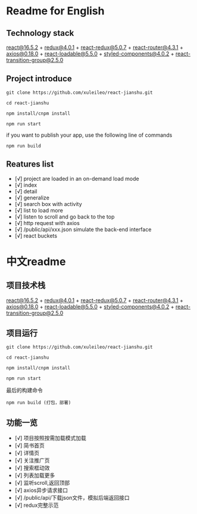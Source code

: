 # Readme for English


## Technology stack

react@16.5.2 + redux@4.0.1 + react-redux@5.0.7 + react-router@4.3.1 + axios@0.18.0 + react-loadable@5.5.0 + styled-components@4.0.2 + react-transition-group@2.5.0



## Project introduce


```
git clone https://github.com/xuleileo/react-jianshu.git

cd react-jianshu

npm install/cnpm install

npm run start
```
if you want to publish your app, use the following line of commands
```
npm run build 
```

## Reatures list
- [√] project are loaded in an on-demand load mode
- [√] index 
- [√] detail
- [√] generalize
- [√] search box with activity
- [√] list to load more
- [√] listen to scroll and go back to the top
- [√] http request with axios
- [√] /public/api/xxx.json simulate the back-end interface
- [√] react buckets


# 中文readme


## 项目技术栈

react@16.5.2 + redux@4.0.1 + react-redux@5.0.7 + react-router@4.3.1 + axios@0.18.0 + react-loadable@5.5.0 + styled-components@4.0.2 + react-transition-group@2.5.0



## 项目运行


```
git clone https://github.com/xuleileo/react-jianshu.git

cd react-jianshu

npm install/cnpm install

npm run start
```
最后的构建命令
```
npm run build (打包，部署)
```

## 功能一览
- [√] 项目按照按需加载模式加载
- [√] 简书首页
- [√] 详情页
- [√] 关注推广页
- [√] 搜索框动效
- [√] 列表加载更多
- [√] 监听scroll,返回顶部
- [√] axios异步请求接口
- [√] /public/api/下载json文件，模拟后端返回接口
- [√] redux完整示范